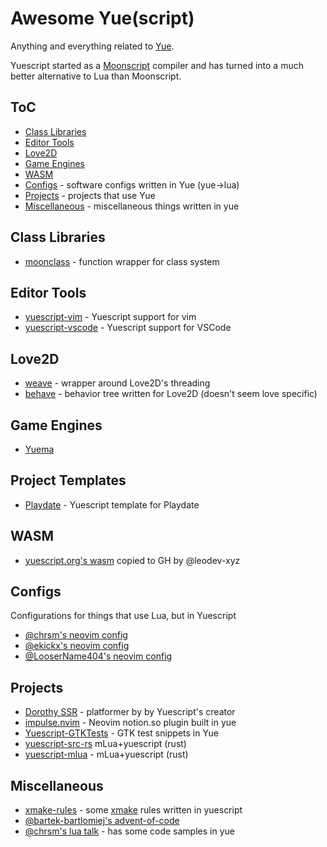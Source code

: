 Awesome Yue(script)
===

Anything and everything related to [Yue](https://github.com/pigpigyyy/Yuescript).

Yuescript started as a [Moonscript](https://github.com/leafo/moonscript) compiler
and has turned into a much better alternative to Lua than Moonscript.


## ToC

- [Class Libraries](#class-libraries)
- [Editor Tools](#editor-tools)
- [Love2D](#love2d)
- [Game Engines](#game-engines)
- [WASM](#wasm)
- [Configs](#configs) - software configs written in Yue (yue->lua)
- [Projects](#projects) - projects that use Yue
- [Miscellaneous](#miscellaneous) - miscellaneous things written in yue


## Class Libraries

- [moonclass](https://github.com/HTV04/moonclass) - function wrapper for class system


## Editor Tools

- [yuescript-vim](https://github.com/pigpigyyy/yuescript-vim) - Yuescript support for vim
- [yuescript-vscode](https://github.com/pigpigyyy/yuescript-vscode) - Yuescript support for VSCode


## Love2D

- [weave](https://github.com/chrsm/weave) - wrapper around Love2D's threading
- [behave](https://github.com/chrsm/behave) - behavior tree written for Love2D (doesn't seem love specific)


## Game Engines

- [Yuema](https://github.com/megagrump/yuema)


## Project Templates

- [Playdate](https://github.com/ChildishGiant/playdate-yuescript-template) - Yuescript template for Playdate


## WASM

- [yuescript.org's wasm](https://github.com/leodev-xyz/yuescript-wasm) copied to GH by @leodev-xyz


## Configs

Configurations for things that use Lua, but in Yuescript

- [@chrsm's neovim config](https://github.com/chrsm/dotfiles/tree/master/neovim/.config/nvim)
- [@ekickx's neovim config](https://github.com/ekickx/nvim)
- [@LooserName404's neovim config](https://github.com/LooserName404/nvim-config-yue)


## Projects

- [Dorothy SSR](https://github.com/pigpigyyy/Dorothy-SSR) - platformer by by Yuescript's creator
- [impulse.nvim](https://github.com/chrsm/impulse.nvim) - Neovim notion.so plugin built in yue
- [Yuescript-GTKTests](https://github.com/JeysonFlores/YuescriptGTKTests) - GTK test snippets in Yue
- [yuescript-src-rs](https://github.com/Tarik02/yuescript-src-rs) mLua+yuescript (rust)
- [yuescript-mlua](https://github.com/khvzak/yuescript-mlua) - mLua+yuescript (rust)


## Miscellaneous

- [xmake-rules](https://github.com/chrsm/xmake-rules) - some [xmake](https://github.com/xmake-io/xmake) rules written in yuescript
- [@bartek-bartlomiej's advent-of-code](https://github.com/bartek-bartlomiej/advent-of-code-in-moonscript)
- [@chrsm's lua talk](https://github.com/chrsm/luatalk-pub) - has some code samples in yue


